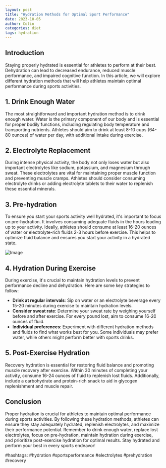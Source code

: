 ```yaml
---
layout: post
title: "Hydration Methods for Optimal Sport Performance"
date: 2023-10-05
author: Colin
categories: diet
tags: hydration
---
```


## Introduction

Staying properly hydrated is essential for athletes to perform at their best. Dehydration can lead to decreased endurance, reduced muscle performance, and impaired cognitive function. In this article, we will explore different hydration methods that will help athletes maintain optimal performance during sports activities. 

## 1. Drink Enough Water

The most straightforward and important hydration method is to drink enough water. Water is the primary component of our body and is essential for proper bodily functions, including regulating body temperature and transporting nutrients. Athletes should aim to drink at least 8-10 cups (64-80 ounces) of water per day, with additional intake during exercise. 

## 2. Electrolyte Replacement

During intense physical activity, the body not only loses water but also important electrolytes like sodium, potassium, and magnesium through sweat. These electrolytes are vital for maintaining proper muscle function and preventing muscle cramps. Athletes should consider consuming electrolyte drinks or adding electrolyte tablets to their water to replenish these essential minerals.

## 3. Pre-hydration

To ensure you start your sports activity well hydrated, it's important to focus on pre-hydration. It involves consuming adequate fluids in the hours leading up to your activity. Ideally, athletes should consume at least 16-20 ounces of water or electrolyte-rich fluids 2-3 hours before exercise. This helps to optimize fluid balance and ensures you start your activity in a hydrated state.

![Image](https://source.unsplash.com/1600x900/?hydration)

## 4. Hydration During Exercise

During exercise, it's crucial to maintain hydration levels to prevent performance decline and dehydration. Here are some key strategies to follow:

- **Drink at regular intervals**: Sip on water or an electrolyte beverage every 15-20 minutes during exercise to maintain hydration levels.
- **Consider sweat rate**: Determine your sweat rate by weighing yourself before and after exercise. For every pound lost, aim to consume 16-20 ounces of fluid.
- **Individual preferences**: Experiment with different hydration methods and fluids to find what works best for you. Some individuals may prefer water, while others might perform better with sports drinks.

## 5. Post-Exercise Hydration

Recovery hydration is essential for restoring fluid balance and promoting muscle recovery after exercise. Within 30 minutes of completing your activity, consume 16-24 ounces of fluid to replenish lost fluids. Additionally, include a carbohydrate and protein-rich snack to aid in glycogen replenishment and muscle repair.

## Conclusion

Proper hydration is crucial for athletes to maintain optimal performance during sports activities. By following these hydration methods, athletes can ensure they stay adequately hydrated, replenish electrolytes, and maximize their performance potential. Remember to drink enough water, replace lost electrolytes, focus on pre-hydration, maintain hydration during exercise, and prioritize post-exercise hydration for optimal results. Stay hydrated and perform your best in every sports endeavor!

#hashtags: #hydration #sportsperformance #electrolytes #prehydration #recovery